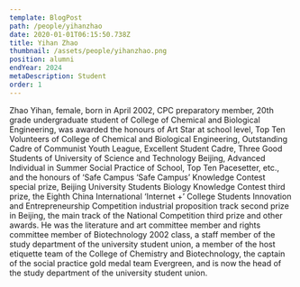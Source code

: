 ```yaml
---
template: BlogPost
path: /people/yihanzhao
date: 2020-01-01T06:15:50.738Z
title: Yihan Zhao
thumbnail: /assets/people/yihanzhao.png
position: alumni
endYear: 2024
metaDescription: Student
order: 1
---
```


Zhao Yihan, female, born in April 2002, CPC preparatory member, 20th grade undergraduate student of College of Chemical and Biological Engineering, was awarded the honours of Art Star at school level, Top Ten Volunteers of College of Chemical and Biological Engineering, Outstanding Cadre of Communist Youth League, Excellent Student Cadre, Three Good Students of University of Science and Technology Beijing, Advanced Individual in Summer Social Practice of School, Top Ten Pacesetter, etc., and the honours of ‘Safe Campus ‘Safe Campus’ Knowledge Contest special prize, Beijing University Students Biology Knowledge Contest third prize, the Eighth China International ‘Internet +’ College Students Innovation and Entrepreneurship Competition industrial proposition track second prize in Beijing, the main track of the National Competition third prize and other awards. He was the literature and art committee member and rights committee member of Biotechnology 2002 class, a staff member of the study department of the university student union, a member of the host etiquette team of the College of Chemistry and Biotechnology, the captain of the social practice gold medal team Evergreen, and is now the head of the study department of the university student union.



